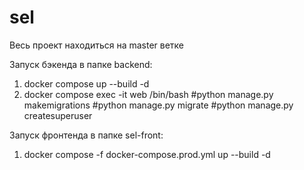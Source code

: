 # sel

Весь проект находиться на master ветке

Запуск бэкенда в папке backend:
1. docker compose up --build -d
2. docker compose exec -it web /bin/bash
 #python manage.py makemigrations
 #python manage.py migrate
 #python manage.py createsuperuser


Запуск фронтенда в папке sel-front:
1. docker compose -f docker-compose.prod.yml up --build -d
   
